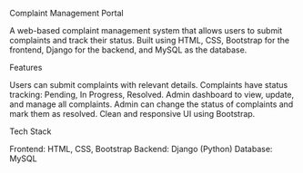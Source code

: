 Complaint Management Portal

A web-based complaint management system that allows users to submit complaints and track their status. Built using HTML, CSS, Bootstrap for the frontend, Django for the backend, and MySQL as the database.

Features

Users can submit complaints with relevant details.
Complaints have status tracking: Pending, In Progress, Resolved.
Admin dashboard to view, update, and manage all complaints.
Admin can change the status of complaints and mark them as resolved.
Clean and responsive UI using Bootstrap.

Tech Stack

Frontend: HTML, CSS, Bootstrap
Backend: Django (Python)
Database: MySQL
